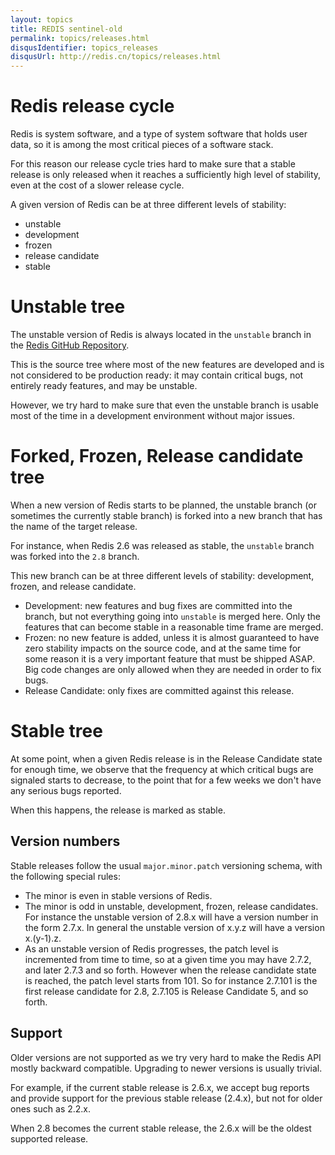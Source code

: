 ```yaml
---
layout: topics
title: REDIS sentinel-old
permalink: topics/releases.html
disqusIdentifier: topics_releases
disqusUrl: http://redis.cn/topics/releases.html
---
```


Redis release cycle
===

Redis is system software, and a type of system software that holds user
data, so it is among the most critical pieces of a software stack.

For this reason our release cycle tries hard to make sure that a stable
release is only released when it reaches a sufficiently high level of
stability, even at the cost of a slower release cycle.

A given version of Redis can be at three different levels of stability:

* unstable
* development
* frozen
* release candidate
* stable

Unstable tree
===

The unstable version of Redis is always located in the `unstable` branch in
the [Redis GitHub Repository](http://github.com/antirez/redis).

This is the source tree where most of the new features are developed and
is not considered to be production ready: it may contain critical bugs,
not entirely ready features, and may be unstable.

However, we try hard to make sure that even the unstable branch is
usable most of the time in a development environment without major
issues.

Forked, Frozen, Release candidate tree
===

When a new version of Redis starts to be planned, the unstable branch
(or sometimes the currently stable branch) is forked into a new
branch that has the name of the target release.

For instance, when Redis 2.6 was released as stable, the `unstable` branch
was forked into the `2.8` branch.

This new branch can be at three different levels of stability:
development, frozen, and release candidate.

* Development: new features and bug fixes are committed into the branch, but not everything going into `unstable` is merged here. Only the features that can become stable in a reasonable time frame are merged.
* Frozen: no new feature is added, unless it is almost guaranteed to have zero stability impacts on the source code, and at the same time for some reason it is a very important feature that must be shipped ASAP. Big code changes are only allowed when they are needed in order to fix bugs.
* Release Candidate: only fixes are committed against this release.

Stable tree
===

At some point, when a given Redis release is in the Release Candidate state
for enough time, we observe that the frequency at which critical bugs are
signaled starts to decrease, to the point that for a few weeks we don't have
any serious bugs reported.

When this happens, the release is marked as stable.

Version numbers
---

Stable releases follow the usual `major.minor.patch` versioning schema, with the following special rules:

* The minor is even in stable versions of Redis.
* The minor is odd in unstable, development, frozen, release candidates. For instance the unstable version of 2.8.x will have a version number in the form 2.7.x. In general the unstable version of x.y.z will have a version x.(y-1).z.
* As an unstable version of Redis progresses, the patch level is incremented from time to time, so at a given time you may have 2.7.2, and later 2.7.3 and so forth. However when the release candidate state is reached, the patch level starts from 101. So for instance 2.7.101 is the first release candidate for 2.8, 2.7.105 is Release Candidate 5, and so forth.

Support
---

Older versions are not supported as we try very hard to make the
Redis API mostly backward compatible. Upgrading to newer versions
is usually trivial.

For example, if the current stable release is 2.6.x, we accept bug
reports and provide support for the previous stable release
(2.4.x), but not for older ones such as 2.2.x.

When 2.8 becomes the current stable release, the 2.6.x will be the
oldest supported release.
